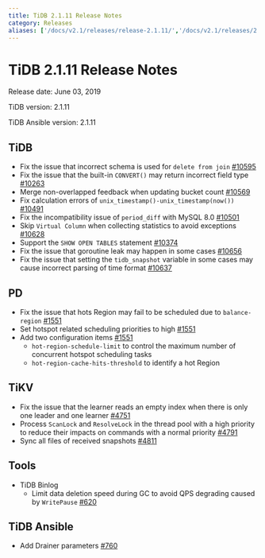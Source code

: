 ```yaml
---
title: TiDB 2.1.11 Release Notes
category: Releases
aliases: ['/docs/v2.1/releases/release-2.1.11/','/docs/v2.1/releases/2.1.11/']
---
```


# TiDB 2.1.11 Release Notes

Release date: June 03, 2019

TiDB version: 2.1.11

TiDB Ansible version: 2.1.11

## TiDB

- Fix the issue that incorrect schema is used for  `delete from join` [#10595](https://github.com/pingcap/tidb/pull/10595)
- Fix the issue that the built-in `CONVERT()` may return incorrect field type [#10263](https://github.com/pingcap/tidb/pull/10263)
- Merge non-overlapped feedback when updating bucket count [#10569](https://github.com/pingcap/tidb/pull/10569)
- Fix calculation errors  of  `unix_timestamp()-unix_timestamp(now())` [#10491](https://github.com/pingcap/tidb/pull/10491)
- Fix the incompatibility issue of `period_diff` with MySQL 8.0 [#10501](https://github.com/pingcap/tidb/pull/10501)
- Skip `Virtual Column` when collecting statistics to avoid exceptions [#10628](https://github.com/pingcap/tidb/pull/10628)
- Support the `SHOW OPEN TABLES` statement [#10374](https://github.com/pingcap/tidb/pull/10374)
- Fix the issue that goroutine leak may happen in some cases [#10656](https://github.com/pingcap/tidb/pull/10656)
- Fix the issue that setting the `tidb_snapshot` variable in some cases may cause incorrect parsing of time format  [#10637](https://github.com/pingcap/tidb/pull/10637)

## PD

- Fix the issue that hots Region may fail to be scheduled due to `balance-region` [#1551](https://github.com/pingcap/pd/pull/1551)
- Set hotspot related scheduling priorities to high [#1551](https://github.com/pingcap/pd/pull/1551)
- Add two configuration items [#1551](https://github.com/pingcap/pd/pull/1551)
    - `hot-region-schedule-limit` to control the maximum number of concurrent hotspot scheduling tasks
    - `hot-region-cache-hits-threshold` to identify a hot Region

## TiKV

- Fix the issue that the learner reads an empty index when there is only one leader and one learner [#4751](https://github.com/tikv/tikv/pull/4751)
- Process `ScanLock` and `ResolveLock` in the thread pool with a high priority to reduce their impacts on commands with a normal priority [#4791](https://github.com/tikv/tikv/pull/4791)
- Sync all files of received snapshots [#4811](https://github.com/tikv/tikv/pull/4811)

## Tools

- TiDB Binlog
    - Limit data deletion speed during GC to avoid QPS degrading caused by `WritePause` [#620](https://github.com/pingcap/tidb-binlog/pull/620)

## TiDB Ansible

- Add Drainer parameters [#760](https://github.com/pingcap/tidb-ansible/pull/760)

